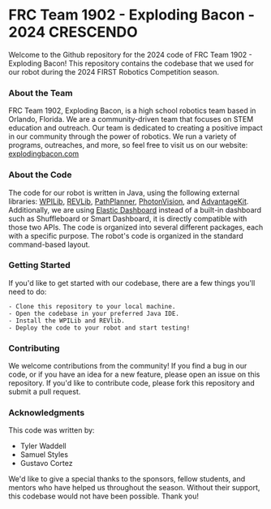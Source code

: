 # FRC Team 1902 - Exploding Bacon - 2024 CRESCENDO

Welcome to the Github repository for the 2024 code of FRC Team 1902 - Exploding Bacon! This repository contains the codebase that we used for our robot during the 2024 FIRST Robotics Competition season.

### About the Team

FRC Team 1902, Exploding Bacon, is a high school robotics team based in Orlando, Florida. We are a community-driven team that focuses on STEM education and outreach. Our team is dedicated to creating a positive impact in our community through the power of robotics. We run a variety of programs, outreaches, and more, so feel free to visit us on our website: [explodingbacon.com](https://explodingbacon.com/)

### About the Code

The code for our robot is written in Java, using the following external libraries: [WPILib](https://docs.wpilib.org/en/stable/), [REVLib](https://codedocs.revrobotics.com/java/com/revrobotics/package-summary.html), [PathPlanner](https://github.com/mjansen4857/pathplanner), [PhotonVision](https://github.com/PhotonVision/photonvision), and [AdvantageKit](https://github.com/Mechanical-Advantage/AdvantageKit). Additionally, we are using [Elastic Dashboard](https://github.com/Gold872/elastic-dashboard) instead of a built-in dashboard such as Shuffleboard or Smart Dashboard, it is directly compatible with those two APIs. The code is organized into several different packages, each with a specific purpose. The robot's code is organized in the standard command-based layout.

### Getting Started

If you'd like to get started with our codebase, there are a few things you'll need to do:

    - Clone this repository to your local machine.
    - Open the codebase in your preferred Java IDE.
    - Install the WPILib and REVlib.
    - Deploy the code to your robot and start testing!

### Contributing

We welcome contributions from the community! If you find a bug in our code, or if you have an idea for a new feature, please open an issue on this repository. If you'd like to contribute code, please fork this repository and submit a pull request.

### Acknowledgments

This code was written by:
- Tyler Waddell
- Samuel Styles
- Gustavo Cortez

We'd like to give a special thanks to the sponsors, fellow students, and mentors who have helped us throughout the season. Without their support, this codebase would not have been possible. Thank you!